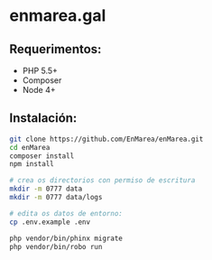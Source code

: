 # enmarea.gal

## Requerimentos:

* PHP 5.5+
* Composer
* Node 4+


## Instalación:

```bash
git clone https://github.com/EnMarea/enMarea.git
cd enMarea
composer install
npm install

# crea os directorios con permiso de escritura
mkdir -m 0777 data
mkdir -m 0777 data/logs

# edita os datos de entorno:
cp .env.example .env

php vendor/bin/phinx migrate
php vendor/bin/robo run
```
